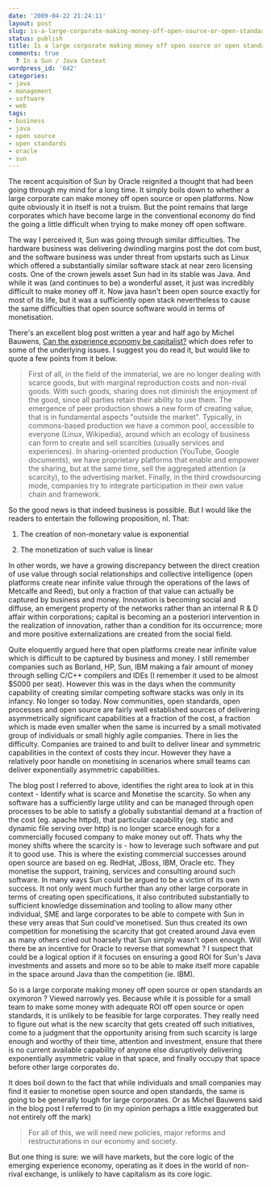 ```yaml
---
date: '2009-04-22 21:24:11'
layout: post
slug: is-a-large-corporate-making-money-off-open-source-or-open-standards-an-oxymoron-in-a-sun-java-context
status: publish
title: Is a large corporate making money off open source or open standards an oxymoron
comments: true
  ? In a Sun / Java Context
wordpress_id: '642'
categories:
- java
- management
- software
- web
tags:
- business
- java
- open source
- open standards
- oracle
- sun
---
```


The recent acquisition of Sun by Oracle reignited a thought that had been going through my mind for a long time. It simply boils down to whether a large corporate can make money off open source or open platforms. Now quite obviously it in itself is not a truism. But the point remains that large corporates which have become large in the conventional economy do find the going a little difficult when trying to make money off open software.

The way I perceived it, Sun was going through similar difficulties. The hardware business was delivering dwindling margins post the dot com bust, and the software business was under threat from upstarts such as Linux which offered a substantially similar software stack at near zero licensing costs. One of the crown jewels asset Sun had in its stable was Java. And while it was (and continues to be) a wonderful asset, it just was incredibly difficult to make money off it. Now java hasn't been open source exactly for most of its life, but it was a sufficiently open stack nevertheless to cause the same difficulties that open source software would in terms of monetisation.

There's an excellent blog post written a year and half ago by Michel Bauwens, [Can the experience economy be capitalist?](http://blog.p2pfoundation.net/can-the-experience-economy-be-capitalist/2007/09/27) which does refer to some of the underlying issues. I suggest you do read it, but would like to quote a few points from it below. 



> First of all, in the field of the immaterial, we are no longer dealing with scarce goods, but with marginal reproduction costs and non-rival goods. With such goods, sharing does not diminish the enjoyment of the good, since all parties retain their ability to use them. The emergence of peer production shows a new form of creating value, that is in fundamental aspects "outside the market". Typically, in commons-based production we have a common pool, accessible to everyone (Linux, Wikipedia), around which an ecology of business can form to create and sell scarcities (usually services and experiences). In sharing-oriented production (YouTube, Google documents), we have proprietary platforms that enable and empower the sharing, but at the same time, sell the aggregated attention (a scarcity), to the advertising market. Finally, in the third crowdsourcing mode, companies try to integrate participation in their own value chain and framework.

So the good news is that indeed business is possible. But I would like the readers to entertain the following proposition, nl. That:

1) The creation of non-monetary value is exponential

2) The monetization of such value is linear

In other words, we have a growing discrepancy between the direct creation of use value through social relationships and collective intelligence (open platforms create near infinite value through the operations of the laws of Metcalfe and Reed), but only a fraction of that value can actually be captured by business and money. Innovation is becoming social and diffuse, an emergent property of the networks rather than an internal R & D affair within corporations; capital is becoming an a posteriori intervention in the realization of innovation, rather than a condition for its occurrence; more and more positive externalizations are created from the social field.



Quite eloquently argued here that open platforms create near infinite value which is difficult to be captured by business and money. I still remember companies such as Borland, HP, Sun, IBM making a fair amount of money through selling C/C++ compilers and IDEs (I remember it used to be almost $5000 per seat). However this was in the days when the community capability of creating similar competing software stacks was only in its infancy. No longer so today. Now  communities, open standards, open processes and open source are fairly well established sources of delivering asymmetrically significant capabilities at a fraction of the cost, a fraction which is made even smaller when the same is incurred by a small motivated group of individuals or small highly agile companies. There in lies the difficulty. Companies are trained to and built to deliver linear and symmetric capabilities in the context of costs they incur. However they have a relatively poor handle on monetising in scenarios where small teams can deliver exponentially asymmetric capabilities.

The blog post I referred to above, identifies the right area to look at in this context - Identify what is scarce and Monetise the scarcity. So when any software has a sufficiently large utility and can be managed through open processes to be able to satisfy a globally substantial demand at a fraction of the cost (eg. apache httpd), that particular capability (eg. static and dynamic file serving over http) is no longer scarce enough for a commercially focused company to make money out off. Thats why the money shifts where the scarcity is - how to leverage such software and put it to good use. This is where the existing commercial successes around open source are based on eg. RedHat, JBoss, IBM, Oracle etc. They monetise the support, training, services and consulting around such software. In many ways Sun could be argued to be a victim of its own success. It not only went much further than any other large corporate in terms of creating open specifications, it also contributed substantially to sufficient knowledge dissemination and tooling to allow many other individual, SME and large corporates to be able to compete with Sun in these very areas that Sun could've monetised. Sun thus created its own competition for monetising the scarcity that got created around Java even as many others cried out hoarsely that Sun simply wasn't open enough. Will there be an incentive for Oracle to reverse that somewhat ? I suspect that could be a logical option if it focuses on ensuring a good ROI for Sun's Java investments and assets and more so to be able to make itself more capable in the space around Java than the competition (ie. IBM).

So is a large corporate making money off open source or open standards an oxymoron ? Viewed narrowly yes. Because while it is possible for a small team to make some money with adequate ROI off open source or open standards, it is unlikely to be feasible for large corporates. They really need to figure out what is the new scarcity that gets created off such initiatives, come to a judgment that the opportunity arising from such scarcity is large enough and worthy of their time, attention and investment, ensure that there is no current available capability of anyone else disruptively delivering exponentially asymmetric value in that space, and finally occupy that space before other large corporates do. 

It does boil down to the fact that while individuals and small companies may find it easier to monetise open source and open standards, the same is going to be generally tough for large corporates. Or as Michel Bauwens said in the blog post I referred to (in my opinion perhaps a little exaggerated but not entirely off the mark)



> For all of this, we will need new policies, major reforms and restructurations in our economy and society.

But one thing is sure: we will have markets, but the core logic of the emerging experience economy, operating as it does in the world of non-rival exchange, is unlikely to have capitalism as its core logic.





